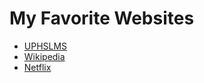<!DOCTYPE html>
<html>
<body>
    <h1>My Favorite Websites</h1>
<ul>
        <li><a href="https://uphslms.com">UPHSLMS</a></li>
        <li><a href="https://wikipedia.com">Wikipedia</a></li>
        <li><a href="https://netflix.com">Netflix</a></li>
</ul>
</body>
</html>
